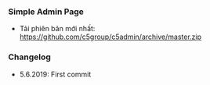 ### Simple Admin Page
- Tải phiên bản mới nhất: https://github.com/c5group/c5admin/archive/master.zip

### Changelog

- 5.6.2019: First commit
